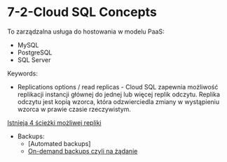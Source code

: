 # 7-2-Cloud SQL Concepts 

To zarządzalna usługa do hostowania w modelu PaaS:
- MySQL
- PostgreSQL
- SQL Server

Keywords:
- Replications options / read replicas - Cloud SQL zapewnia możliwość replikacji instancji głównej do jednej lub więcej replik odczytu. Replika odczytu jest kopią wzorca, która odzwierciedla zmiany w wystąpieniu wzorca w prawie czasie rzeczywistym.

[Istnieją 4 ścieżki możliwej repliki](https://cloud.google.com/sql/docs/mysql/replication)

- Backups:
  - [Automated backups]
  - [On-demand backups czyli na żądanie](https://cloud.google.com/sql/docs/mysql/backup-recovery/backups#on-demand-backups)



